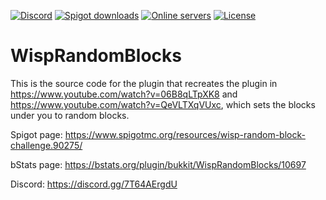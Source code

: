 [![Discord](https://img.shields.io/discord/821711747445555222?color=7289da&label=discord&logo=discord&logoColor=white)](https://discord.gg/7T64AErgdU)
[![Spigot downloads](https://img.shields.io/spiget/downloads/90275?color=yellow&label=Spigot%20downloads)](https://www.spigotmc.org/resources/wisp-random-block-challenge.90275/)
[![Online servers](https://img.shields.io/bstats/servers/10697?color=brightgreen&label=Online%20servers)](https://bstats.org/plugin/bukkit/WispRandomBlocks/10697)
[![License](https://img.shields.io/badge/License-GPL-orange)](https://github.com/WispRecreationProject/WispRandomBlocks/blob/main/LICENSE)


# WispRandomBlocks

This is the source code for the plugin that recreates the plugin in https://www.youtube.com/watch?v=06B8qLTpXK8 and https://www.youtube.com/watch?v=QeVLTXqVUxc, which sets the blocks under you to random blocks. 

Spigot page: https://www.spigotmc.org/resources/wisp-random-block-challenge.90275/

bStats page: https://bstats.org/plugin/bukkit/WispRandomBlocks/10697

Discord: https://discord.gg/7T64AErgdU

